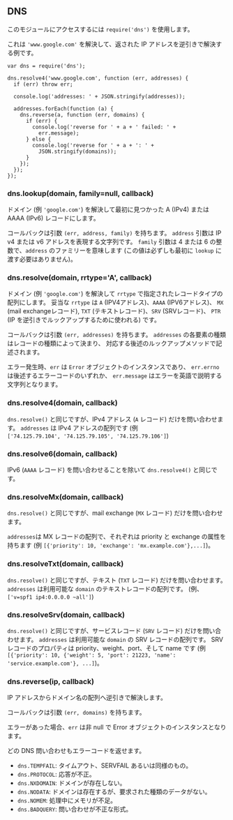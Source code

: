 ## DNS

<!--

Use `require('dns')` to access this module.

-->
このモジュールにアクセスするには `require('dns')` を使用します。

<!--

Here is an example which resolves `'www.google.com'` then reverse
resolves the IP addresses which are returned.

-->
これは `'www.google.com'` を解決して、返された IP アドレスを逆引きで解決する例です。

    var dns = require('dns');

    dns.resolve4('www.google.com', function (err, addresses) {
      if (err) throw err;

      console.log('addresses: ' + JSON.stringify(addresses));

      addresses.forEach(function (a) {
        dns.reverse(a, function (err, domains) {
          if (err) {
            console.log('reverse for ' + a + ' failed: ' +
              err.message);
          } else {
            console.log('reverse for ' + a + ': ' +
              JSON.stringify(domains));
          }
        });
      });
    });

### dns.lookup(domain, family=null, callback)

<!--

Resolves a domain (e.g. `'google.com'`) into the first found A (IPv4) or
AAAA (IPv6) record.

-->
ドメイン (例 `'google.com'`) を解決して最初に見つかった
A (IPv4) または AAAA (IPv6) レコードにします。

<!--

The callback has arguments `(err, address, family)`.  The `address` argument
is a string representation of a IP v4 or v6 address. The `family` argument
is either the integer 4 or 6 and denotes the family of `address` (not
neccessarily the value initially passed to `lookup`).

-->
コールバックは引数 `(err, address, family)` を持ちます。
`address` 引数は IP v4 または v6 アドレスを表現する文字列です。
`family` 引数は 4 または 6 の整数で、`address` のファミリーを意味します
(この値は必ずしも最初に `lookup` に渡す必要はありません)。


### dns.resolve(domain, rrtype='A', callback)

<!--

Resolves a domain (e.g. `'google.com'`) into an array of the record types
specified by rrtype. Valid rrtypes are `A` (IPV4 addresses), `AAAA` (IPV6
addresses), `MX` (mail exchange records), `TXT` (text records), `SRV` (SRV
records), and `PTR` (used for reverse IP lookups).

-->
ドメイン (例 `'google.com'`) を解決して `rrtype` で指定されたレコードタイプの配列にします。
妥当な `rrtype` は `A` (IPV4アドレス)、`AAAA` (IPV6アドレス)、
`MX` (mail exchangeレコード), `TXT` (テキストレコード)、`SRV` (SRVレコード)、
`PTR` (IP を逆引きでルックアップするために使われる) です。

<!--

The callback has arguments `(err, addresses)`.  The type of each item
in `addresses` is determined by the record type, and described in the
documentation for the corresponding lookup methods below.

-->
コールバックは引数 `(err, addresses)` を持ちます。
`addresses` の各要素の種類はレコードの種類によって決まり、
対応する後述のルックアップメソッドで記述されます。

<!--

On error, `err` would be an instanceof `Error` object, where `err.errno` is
one of the error codes listed below and `err.message` is a string describing
the error in English.

-->
エラー発生時、`err` は `Error` オブジェクトのインスタンスであり、
`err.errno` は後述するエラーコードのいずれか、
`err.message` はエラーを英語で説明する文字列となります。


### dns.resolve4(domain, callback)

<!--

The same as `dns.resolve()`, but only for IPv4 queries (`A` records).
`addresses` is an array of IPv4 addresses (e.g.
`['74.125.79.104', '74.125.79.105', '74.125.79.106']`).

-->
`dns.resolve()` と同じですが、IPv4 アドレス (`A` レコード) だけを問い合わせます。
`addresses` は IPv4 アドレスの配列です (例<br />
`['74.125.79.104', '74.125.79.105', '74.125.79.106']`)

### dns.resolve6(domain, callback)

<!--

The same as `dns.resolve4()` except for IPv6 queries (an `AAAA` query).

-->
IPv6 (`AAAA` レコード) を問い合わせることを除いて `dns.resolve4()` と同じです。


### dns.resolveMx(domain, callback)

<!--

The same as `dns.resolve()`, but only for mail exchange queries (`MX` records).

-->
`dns.resolve()` と同じですが、mail exchange (`MX` レコード) だけを問い合わせます。

<!--

`addresses` is an array of MX records, each with a priority and an exchange
attribute (e.g. `[{'priority': 10, 'exchange': 'mx.example.com'},...]`).

-->
`addresses`は MX レコードの配列で、それぞれは priority と exchange の属性を持ちます
(例 `[{'priority': 10, 'exchange': 'mx.example.com'},...]`)。

### dns.resolveTxt(domain, callback)

<!--

The same as `dns.resolve()`, but only for text queries (`TXT` records).
`addresses` is an array of the text records available for `domain` (e.g.,
`['v=spf1 ip4:0.0.0.0 ~all']`).

-->
`dns.resolve()` と同じですが、テキスト (`TXT` レコード) だけを問い合わせます。
`addresses` は利用可能な `domain` のテキストレコードの配列です。
(例、`['v=spf1 ip4:0.0.0.0 ~all']`)

### dns.resolveSrv(domain, callback)

<!--

The same as `dns.resolve()`, but only for service records (`SRV` records).
`addresses` is an array of the SRV records available for `domain`. Properties
of SRV records are priority, weight, port, and name (e.g.,
`[{'priority': 10, {'weight': 5, 'port': 21223, 'name': 'service.example.com'}, ...]`).

-->
`dns.resolve()` と同じですが、サービスレコード (`SRV` レコード) だけを問い合わせます。
`addresses` は利用可能な `domain` の SRV レコードの配列です。
SRV レコードのプロパティは priority、weight、port、そして name です
(例 `[{'priority': 10, {'weight': 5, 'port': 21223, 'name': 'service.example.com'}, ...]`)。

### dns.reverse(ip, callback)

<!--

Reverse resolves an ip address to an array of domain names.

-->
IP アドレスからドメイン名の配列へ逆引きで解決します。

<!--

The callback has arguments `(err, domains)`.

-->
コールバックは引数 `(err, domains)` を持ちます。

<!--

If there an an error, `err` will be non-null and an instanceof the Error
object.

-->
エラーがあった場合、`err` は非 null で Error オブジェクトのインスタンスとなります。

<!--

Each DNS query can return an error code.

-->
どの DNS 問い合わせもエラーコードを返せます。

<!--

- `dns.TEMPFAIL`: timeout, SERVFAIL or similar.
- `dns.PROTOCOL`: got garbled reply.
- `dns.NXDOMAIN`: domain does not exists.
- `dns.NODATA`: domain exists but no data of reqd type.
- `dns.NOMEM`: out of memory while processing.
- `dns.BADQUERY`: the query is malformed.

-->
- `dns.TEMPFAIL`: タイムアウト、SERVFAIL あるいは同様のもの。
- `dns.PROTOCOL`: 応答が不正。
- `dns.NXDOMAIN`: ドメインが存在しない。
- `dns.NODATA`: ドメインは存在するが、要求された種類のデータがない。
- `dns.NOMEM`: 処理中にメモリが不足。
- `dns.BADQUERY`: 問い合わせが不正な形式。
